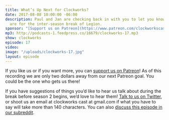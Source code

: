 ```yaml
---
title: What’s Up Next for Clockworks?
date: 2017-08-08 10:00:00 -06:00
description: Paul and Jan are checking back in with you to let you know what our plans
  are for the inter-season break of Legion.
sponsor: "[Support us on Patreon](https://www.patreon.com/clockworkscast)"
mp3: http://podcasts-1.feedpress.co/16679/clockworks-17.mp3
show: clockworks
episode: 17
video: 
image: "/uploads/clockworks-17.jpg"
layout: episode
---
```


If you like us or if you want more, you can [support us on Patreon](https://www.patreon.com/clockworkscast)! As of this recording we are only two dollars away from our next Patreon goal. You could be the one who gets us there!

If you have suggestions of things you’d like to hear us talk about during the break before season 2 begins, we’d love to hear them! [Talk to us on Twitter](http://www.twitter.com/clockworkscast), or shoot us an email at clockworks cast at gmail.com if what you have to say will take more than 140 characters. You can also [discuss this episode in our subreddit](#).
